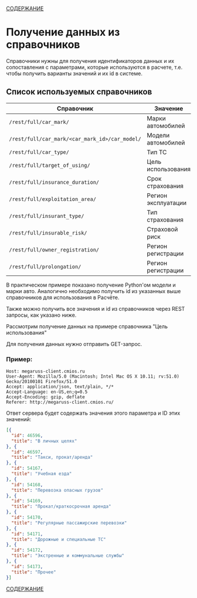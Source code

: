 [СОДЕРЖАНИЕ](README.md)

# Получение данных из справочников

Справочники нужны для получения идентификаторов данных и их сопоставления с параметрами, которые используются в расчете, т.е. чтобы получить варианты значений и их id в системе.

## Список используемых справочников

Справочник                                                                          | Значение
----------------------------------------------------------------------------------- | -----------------------
`/rest/full/car_mark/`                                                              | Марки автомобилей
`/rest/full/car_mark/<car_mark_id>/car_model/`                                      | Модели автомобилей
`/rest/full/car_type/`                                                              | Тип ТС
`/rest/full/target_of_using/`                                                       | Цель использования
`/rest/full/insurance_duration/`                                                    | Срок страхования
`/rest/full/exploitation_area/`                                                     | Регион эксплуатации
`/rest/full/insurant_type/`                                                         | Тип страхования
`/rest/full/insurable_risk/`                                                        | Страховой риск
`/rest/full/owner_registration/`                                                    | Регион регистрации
`/rest/full/prolongation/`                                                          | Регион регистрации

В практическом примере показано получение Python'ом модели и марки авто. Аналогично необходимо получить id из указанных выше справочников для использования в Расчёте.

Также можно получить все значения и id из справочников через REST запросы, как указано ниже.

Рассмотрим получение данных на примере справочника "Цель использования"

Для получения данных нужно отправить GET-запрос.

### Пример:

```HTTP
Host: megaruss-client.cmios.ru
User-Agent: Mozilla/5.0 (Macintosh; Intel Mac OS X 10.11; rv:51.0) Gecko/20100101 Firefox/51.0
Accept: application/json, text/plain, */*
Accept-Language: en-US,en;q=0.5
Accept-Encoding: gzip, deflate
Referer: http://megaruss-client.cmios.ru/
```

Ответ сервера будет содержать значения этого параметра и ID этих значений:

```JSON
[{
  "id": 46596,
  "title": "В личных целях"
}, {
  "id": 46597,
  "title": "Такси, прокат/аренда"
}, {
  "id": 54167,
  "title": "Учебная езда"
}, {
  "id": 54168,
  "title": "Перевозка опасных грузов"
}, {
  "id": 54169,
  "title": "Прокат/краткосрочная аренда"
}, {
  "id": 54170,
  "title": "Регулярные пассажирские перевозки"
}, {
  "id": 54171,
  "title": "Дорожные и специальные ТС"
}, {
  "id": 54172,
  "title": "Экстренные и коммунальные службы"
}, {
  "id": 54173,
  "title": "Прочее"
}]
```

[СОДЕРЖАНИЕ](README.md)
